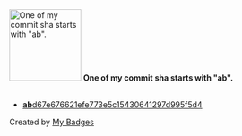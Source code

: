 <img src="https://github.com/my-badges/my-badges/blob/master/src/all-badges/abc-commit/ab-commit.png?raw=true" alt="One of my commit sha starts with &quot;ab&quot;." title="One of my commit sha starts with &quot;ab&quot;." width="128">
<strong>One of my commit sha starts with &quot;ab&quot;.</strong>
<br><br>

- <a href="https://github.com/team-ASAP/book/commit/abd67e676621efe773e5c15430641297d995f5d4"><strong>ab</strong>d67e676621efe773e5c15430641297d995f5d4</a>


Created by <a href="https://github.com/my-badges/my-badges">My Badges</a>